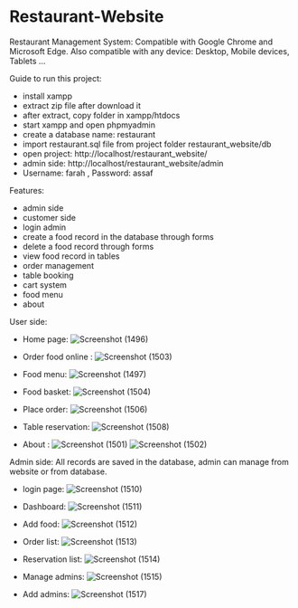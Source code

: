 # Restaurant-Website
Restaurant Management System: 
Compatible with Google Chrome and Microsoft Edge. Also compatible with any device: Desktop, Mobile devices, Tablets ...

Guide to run this project:
- install xampp
- extract zip file after download it
- after extract, copy folder in xampp/htdocs
- start xampp and open phpmyadmin
- create a database name: restaurant
- import restaurant.sql file from project folder restaurant_website/db
- open project: http://localhost/restaurant_website/
- admin side: http://localhost/restaurant_website/admin
- Username: farah , Password: assaf

Features:
- admin side
- customer side
- login admin
- create a food record in the database through forms
- delete a food record through forms
- view food record in tables 
- order management
- table booking
- cart system
- food menu
- about

User side:
- Home page: 
![Screenshot (1496)](https://user-images.githubusercontent.com/112881147/195319761-fee41fb8-4b64-4912-9e87-ad5ab87897c7.png)

- Order food online :
![Screenshot (1503)](https://user-images.githubusercontent.com/112881147/195320627-d2b263db-9cf1-4817-92d8-e19537bcfff1.png)

- Food menu:
![Screenshot (1497)](https://user-images.githubusercontent.com/112881147/195320920-00b3200f-0f61-4ea5-9134-38d5c1195a96.png)

- Food basket:
![Screenshot (1504)](https://user-images.githubusercontent.com/112881147/195320849-cd2b3c40-b90c-4ce6-a1ff-e707bf1c1b4e.png)

- Place order:
![Screenshot (1506)](https://user-images.githubusercontent.com/112881147/195321086-fd478572-0dff-49d2-8c5d-c1ff3f35a1e0.png)

- Table reservation:
![Screenshot (1508)](https://user-images.githubusercontent.com/112881147/195320514-fc53884c-b959-46db-875d-15a5a26ef13d.png)

- About :
![Screenshot (1501)](https://user-images.githubusercontent.com/112881147/195320705-34ade246-ea75-45ae-99c8-4e999b7b3f90.png)
![Screenshot (1502)](https://user-images.githubusercontent.com/112881147/195320733-64276273-69ed-4cbe-ac14-19b64c06baaf.png)

Admin side:
All records are saved in the database, admin can manage from website or from database.
- login page:
![Screenshot (1510)](https://user-images.githubusercontent.com/112881147/195321392-79a0084f-1fdc-4a71-81bc-3b2c45b3b6e5.png)

- Dashboard:
![Screenshot (1511)](https://user-images.githubusercontent.com/112881147/195321476-b2f401d2-1a58-4cb6-9d93-e78b376e17b8.png)

- Add food:
![Screenshot (1512)](https://user-images.githubusercontent.com/112881147/195321548-24d30319-5679-4ef5-8c0b-0b66aad578f6.png)

- Order list:
![Screenshot (1513)](https://user-images.githubusercontent.com/112881147/195321789-8ae50f6a-82ef-466e-9539-3df82c3509b6.png)

- Reservation list:
![Screenshot (1514)](https://user-images.githubusercontent.com/112881147/195321902-81942a12-3844-4b44-9852-5d965675040a.png)

- Manage admins:
![Screenshot (1515)](https://user-images.githubusercontent.com/112881147/195321974-cfc7b16d-fcdf-413f-8925-e637eaf53cf4.png)

- Add admins:
![Screenshot (1517)](https://user-images.githubusercontent.com/112881147/195322088-7a9549f6-e7fb-4824-97e7-73a82437b3ae.png)

